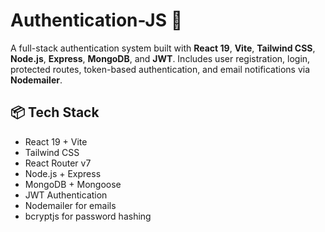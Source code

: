 # Authentication-JS 🔐

A full-stack authentication system built with **React 19**, **Vite**, **Tailwind CSS**, **Node.js**, **Express**, **MongoDB**, and **JWT**. Includes user registration, login, protected routes, token-based authentication, and email notifications via **Nodemailer**.

## 📦 Tech Stack
- React 19 + Vite
- Tailwind CSS
- React Router v7
- Node.js + Express
- MongoDB + Mongoose
- JWT Authentication
- Nodemailer for emails
- bcryptjs for password hashing
